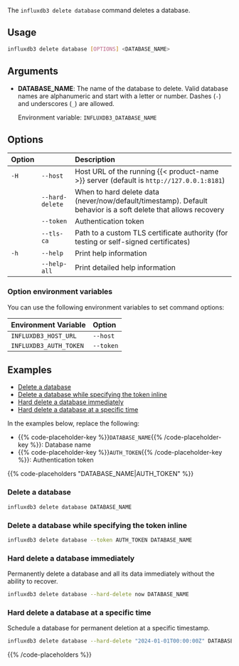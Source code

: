
The `influxdb3 delete database` command deletes a database.

## Usage

<!--pytest.mark.skip-->

```bash
influxdb3 delete database [OPTIONS] <DATABASE_NAME>
```

## Arguments

- **DATABASE_NAME**: The name of the database to delete. Valid database names are alphanumeric and start with a letter or number. Dashes (`-`) and underscores (`_`) are allowed.
  
  Environment variable: `INFLUXDB3_DATABASE_NAME`

## Options

| Option |               | Description                                                                              |
| :----- | :------------ | :--------------------------------------------------------------------------------------- |
| `-H`   | `--host`      | Host URL of the running {{< product-name >}} server (default is `http://127.0.0.1:8181`) |
|        | `--hard-delete` | When to hard delete data (never/now/default/timestamp). Default behavior is a soft delete that allows recovery |
|        | `--token`     | Authentication token                                                                     |
|        | `--tls-ca`    | Path to a custom TLS certificate authority (for testing or self-signed certificates)     |
| `-h`   | `--help`      | Print help information                                                                   |
|        | `--help-all`  | Print detailed help information                                                          |

### Option environment variables

You can use the following environment variables to set command options:

| Environment Variable      | Option       |
| :------------------------ | :----------- |
| `INFLUXDB3_HOST_URL`      | `--host`     |
| `INFLUXDB3_AUTH_TOKEN`    | `--token`    |

## Examples

- [Delete a database](#delete-a-database)
- [Delete a database while specifying the token inline](#delete-a-database-while-specifying-the-token-inline)
- [Hard delete a database immediately](#hard-delete-a-database-immediately)
- [Hard delete a database at a specific time](#hard-delete-a-database-at-a-specific-time)

In the examples below, replace the following:

- {{% code-placeholder-key %}}`DATABASE_NAME`{{% /code-placeholder-key %}}:
  Database name
- {{% code-placeholder-key %}}`AUTH_TOKEN`{{% /code-placeholder-key %}}: 
  Authentication token

{{% code-placeholders "DATABASE_NAME|AUTH_TOKEN" %}}

### Delete a database

<!--pytest.mark.skip-->

```bash
influxdb3 delete database DATABASE_NAME
```

### Delete a database while specifying the token inline

<!--pytest.mark.skip-->

```bash
influxdb3 delete database --token AUTH_TOKEN DATABASE_NAME
```

### Hard delete a database immediately

Permanently delete a database and all its data immediately without the ability to recover.

<!--pytest.mark.skip-->

```bash
influxdb3 delete database --hard-delete now DATABASE_NAME
```

### Hard delete a database at a specific time

Schedule a database for permanent deletion at a specific timestamp.

<!--pytest.mark.skip-->

```bash
influxdb3 delete database --hard-delete "2024-01-01T00:00:00Z" DATABASE_NAME
```

{{% /code-placeholders %}}
